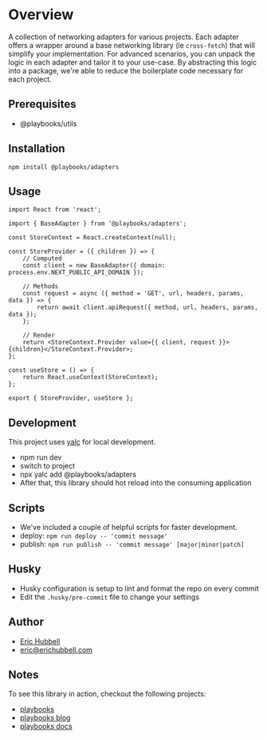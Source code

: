 # Overview

A collection of networking adapters for various projects.
Each adapter offers a wrapper around a base networking library (ie `cross-fetch`) that will simplify your implementation.
For advanced scenarios, you can unpack the logic in each adapter and tailor it to your use-case.
By abstracting this logic into a package, we're able to reduce the boilerplate code necessary for each project.

## Prerequisites

- @playbooks/utils

## Installation

```
npm install @playbooks/adapters
```

## Usage

```tsx
import React from 'react';

import { BaseAdapter } from '@playbooks/adapters';

const StoreContext = React.createContext(null);

const StoreProvider = ({ children }) => {
	// Computed
	const client = new BaseAdapter({ domain: process.env.NEXT_PUBLIC_API_DOMAIN });

	// Methods
	const request = async ({ method = 'GET', url, headers, params, data }) => {
		return await client.apiRequest({ method, url, headers, params, data });
	};

	// Render
	return <StoreContext.Provider value={{ client, request }}>{children}</StoreContext.Provider>;
};

const useStore = () => {
	return React.useContext(StoreContext);
};

export { StoreProvider, useStore };
```

## Development

This project uses [yalc](https://npmjs.com/package/yalc) for local development.

- npm run dev
- switch to project
- npx yalc add @playbooks/adapters
- After that, this library should hot reload into the consuming application

## Scripts

- We've included a couple of helpful scripts for faster development.
- deploy: `npm run deploy -- 'commit message'`
- publish: `npm run publish -- 'commit message' [major|minor|patch]`

## Husky

- Husky configuration is setup to lint and format the repo on every commit
- Edit the `.husky/pre-commit` file to change your settings

## Author

- [Eric Hubbell](http://www.erichubbell.com)
- eric@erichubbell.com

## Notes

To see this library in action, checkout the following projects:

- [playbooks](https://www.playbooks.xyz)
- [playbooks blog](https://blog.playbooks.xyz)
- [playbooks docs](https://docs.playbooks.xyz)
